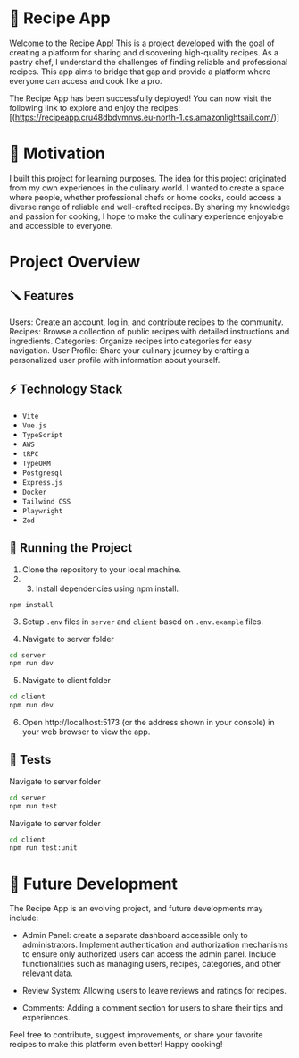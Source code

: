 # 📝 Recipe App

Welcome to the Recipe App! This is a project developed with the goal of creating a platform for sharing and discovering high-quality recipes. As a pastry chef, I understand the challenges of finding reliable and professional recipes. This app aims to bridge that gap and provide a platform where everyone can access and cook like a pro.

The Recipe App has been successfully deployed! You can now visit the following link to explore and enjoy the recipes: [(https://recipeapp.cru48dbdvmnvs.eu-north-1.cs.amazonlightsail.com/)] 

# 🎯 Motivation

I built this project for learning purposes.
The idea for this project originated from my own experiences in the culinary world. I wanted to create a space where people, whether professional chefs or home cooks, could access a diverse range of reliable and well-crafted recipes. By sharing my knowledge and passion for cooking, I hope to make the culinary experience enjoyable and accessible to everyone.

# Project Overview

## 🪛 Features

Users: Create an account, log in, and contribute recipes to the community.
Recipes: Browse a collection of public recipes with detailed instructions and ingredients.
Categories: Organize recipes into categories for easy navigation.
User Profile: Share your culinary journey by crafting a personalized user profile with information about yourself.

## ⚡️ Technology Stack

- `Vite`
- `Vue.js`
- `TypeScript`
- `AWS`
- `tRPC`
- `TypeORM`
- `Postgresql`
- `Express.js`
- `Docker`
- `Tailwind CSS`
- `Playwright`
- `Zod`

## 🚦 Running the Project

1. Clone the repository to your local machine.
2. 3. Install dependencies using npm install.

`npm install`

3. Setup `.env` files in `server` and `client` based on `.env.example` files.

4. Navigate to server folder

```bash
cd server
npm run dev
```

5. Navigate to client folder

```bash
cd client
npm run dev
```

6. Open http://localhost:5173 (or the address shown in your console) in your web browser to view the app.

## 🧪 Tests

Navigate to server folder

```bash
cd server
npm run test
```

Navigate to server folder

```bash
cd client
npm run test:unit
```

# 🚀 Future Development

The Recipe App is an evolving project, and future developments may include:

- Admin Panel: create a separate dashboard accessible only to administrators. Implement authentication and authorization mechanisms to ensure only authorized users can access the admin panel. Include functionalities such as managing users, recipes, categories, and other relevant data.

- Review System: Allowing users to leave reviews and ratings for recipes.

- Comments: Adding a comment section for users to share their tips and experiences.

Feel free to contribute, suggest improvements, or share your favorite recipes to make this platform even better! Happy cooking!
